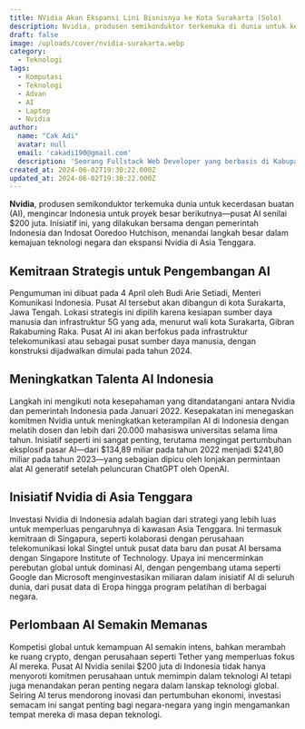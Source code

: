 ```yaml
---
title: NVidia Akan Ekspansi Lini Bisnisnya ke Kota Surakarta (Solo)
description: Nvidia, produsen semikonduktor terkemuka di dunia untuk kecerdasan buatan (AI), sedang mengincar Indonesia untuk proyek besar berikutnya—sebuah pusat AI senilai $200 juta. Inisiatif ini, yang bekerja sama dengan pemerintah Indonesia dan Indosat Ooredoo Hutchison, menandai langkah besar dalam kemajuan teknologi di negara tersebut serta ekspansi Nvidia di Asia Tenggara.
draft: false
image: /uploads/cover/nvidia-surakarta.webp
category:
  - Teknologi
tags:
  - Komputasi
  - Teknologi
  - Advan
  - AI
  - Laptop
  - Nvidia
author:
  name: "Cak Adi"
  avatar: null
  email: 'cakadi190@gmail.com'
  description: 'Seorang Fullstack Web Developer yang berbasis di Kabupaten Ngawi yang suka sekali dengan desain dan juga hal yang berbau teknologi.'
created_at: 2024-06-02T19:30:22.000Z
updated_at: 2024-06-02T19:30:22.000Z
---
```


**Nvidia**, produsen semikonduktor terkemuka dunia untuk kecerdasan buatan (AI), mengincar Indonesia untuk proyek besar berikutnya—pusat AI senilai $200 juta. Inisiatif ini, yang dilakukan bersama dengan pemerintah Indonesia dan Indosat Ooredoo Hutchison, menandai langkah besar dalam kemajuan teknologi negara dan ekspansi Nvidia di Asia Tenggara.

## Kemitraan Strategis untuk Pengembangan AI
Pengumuman ini dibuat pada 4 April oleh Budi Arie Setiadi, Menteri Komunikasi Indonesia. Pusat AI tersebut akan dibangun di kota Surakarta, Jawa Tengah. Lokasi strategis ini dipilih karena kesiapan sumber daya manusia dan infrastruktur 5G yang ada, menurut wali kota Surakarta, Gibran Rakabuming Raka. Pusat AI ini akan berfokus pada infrastruktur telekomunikasi atau sebagai pusat sumber daya manusia, dengan konstruksi dijadwalkan dimulai pada tahun 2024.

## Meningkatkan Talenta AI Indonesia
Langkah ini mengikuti nota kesepahaman yang ditandatangani antara Nvidia dan pemerintah Indonesia pada Januari 2022. Kesepakatan ini menegaskan komitmen Nvidia untuk meningkatkan keterampilan AI di Indonesia dengan melatih dosen dan lebih dari 20.000 mahasiswa universitas selama lima tahun. Inisiatif seperti ini sangat penting, terutama mengingat pertumbuhan eksplosif pasar AI—dari $134,89 miliar pada tahun 2022 menjadi $241,80 miliar pada tahun 2023—yang sebagian dipicu oleh lonjakan permintaan alat AI generatif setelah peluncuran ChatGPT oleh OpenAI.

## Inisiatif Nvidia di Asia Tenggara
Investasi Nvidia di Indonesia adalah bagian dari strategi yang lebih luas untuk memperluas pengaruhnya di kawasan Asia Tenggara. Ini termasuk kemitraan di Singapura, seperti kolaborasi dengan perusahaan telekomunikasi lokal Singtel untuk pusat data baru dan pusat AI bersama dengan Singapore Institute of Technology. Upaya ini mencerminkan perebutan global untuk dominasi AI, dengan pengembang utama seperti Google dan Microsoft menginvestasikan miliaran dalam inisiatif AI di seluruh dunia, dari pusat data di Eropa hingga program pelatihan di berbagai negara.

## Perlombaan AI Semakin Memanas
Kompetisi global untuk kemampuan AI semakin intens, bahkan merambah ke ruang crypto, dengan perusahaan seperti Tether yang memperluas fokus AI mereka. Pusat AI Nvidia senilai $200 juta di Indonesia tidak hanya menyoroti komitmen perusahaan untuk memimpin dalam teknologi AI tetapi juga menandakan peran penting negara dalam lanskap teknologi global. Seiring AI terus mendorong inovasi dan pertumbuhan ekonomi, investasi semacam ini sangat penting bagi negara-negara yang ingin mengamankan tempat mereka di masa depan teknologi.

